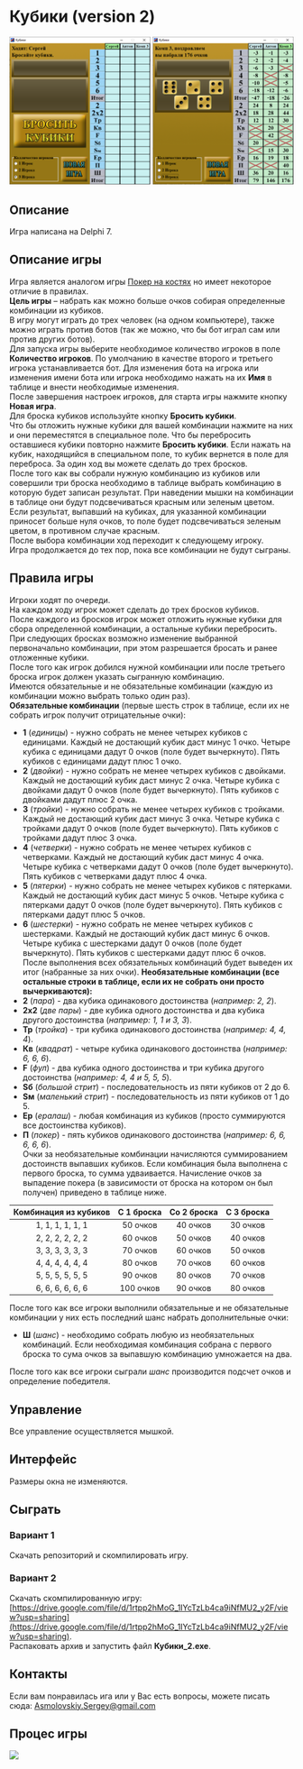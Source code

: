 # Кубики (version 2)

![](https://raw.githubusercontent.com/AsmolovskiyS/Kubiki-version-2-/master/Screenshot/Scrn_01.png)

## Описание
Игра написана на Delphi 7.  

## Описание игры
Игра является аналогом игры [Покер на костях](https://ru.wikipedia.org/wiki/%D0%9F%D0%BE%D0%BA%D0%B5%D1%80_%D0%BD%D0%B0_%D0%BA%D0%BE%D1%81%D1%82%D1%8F%D1%85) но имеет некоторое отличие в правилах.  
**Цель игры** – набрать как можно больше очков собирая определенные комбинации из кубиков.  
В игру могут играть до трех человек (на одном компьютере), также можно играть против ботов (так же можно, что бы бот играл сам или против других ботов).  
Для запуска игры выберите необходимое количество игроков в поле **Количество игроков**. По умолчанию в качестве второго и третьего игрока устанавливается бот. Для изменения бота на игрока или изменения имени бота или игрока необходимо нажать на их **Имя** в таблице и внести необходимые изменения.  
После завершения настроек игроков, для старта игры нажмите кнопку **Новая игра**.  
Для броска кубиков используйте кнопку **Бросить кубики**.  
Что бы отложить нужные кубики для вашей комбинации нажмите на них и они переместятся в специальное поле. Что бы перебросить оставшиеся кубики повторно нажмите **Бросить кубики**. Если нажать на кубик, находящийся в специальном поле, то кубик вернется в поле для переброса.
За один ход вы можете сделать до трех бросков.  
После того как вы собрали нужную комбинацию из кубиков или совершили три броска необходимо в таблице выбрать комбинацию в которую будет записан результат. При наведении мышки на комбинации в таблице они будут подсвечиваться красным или зеленым цветом. Если результат, выпавший на кубиках, для указанной комбинации приносет больше нуля очков, то поле будет подсвечиваться зеленым цветом, в противном случае красным.  
После выбора комбинации ход переходит к следующему игроку.  
Игра продолжается до тех пор, пока все комбинации не будут сыграны.   

## Правила игры
Игроки ходят по очереди.  
На каждом ходу игрок может сделать до трех бросков кубиков.  
После каждого из бросков игрок может отложить нужные кубики для сбора определенной комбинации, а остальные кубики перебросить. При следующих бросках возможно изменение выбранной первоначально комбинации, при этом разрешается бросать и ранее отложенные кубики.  
После того как игрок добился нужной комбинации или после третьего броска игрок должен указать сыгранную комбинацию.  
Имеются обязательные и не обязательные комбинации (каждую из комбинации можно выбрать только один раз).  
**Обязательные комбинации** (первые шесть строк в таблице, если их не собрать игрок получит отрицательные очки):
+ **1** (*единицы*) - нужно собрать не менее четырех кубиков с единицами. Каждый не достающий кубик даст минус 1 очко. Четыре кубика с единицами дадут 0 очков (поле будет вычеркнуто). Пять кубиков с единицами дадут плюс 1 очко.
+ **2** (*двойки*) - нужно собрать не менее четырех кубиков с двойками. Каждый не достающий кубик даст минус 2 очка. Четыре кубика с двойками дадут 0 очков (поле будет вычеркнуто). Пять кубиков с двойками дадут плюс 2 очка.
+ **3** (*тройки*) - нужно собрать не менее четырех кубиков с тройками. Каждый не достающий кубик даст минус 3 очка. Четыре кубика с тройками дадут 0 очков (поле будет вычеркнуто). Пять кубиков с тройками дадут плюс 3 очка.
+ **4** (*четверки*) - нужно собрать не менее четырех кубиков с четверками. Каждый не достающий кубик даст минус 4 очка. Четыре кубика с четверками дадут 0 очков (поле будет вычеркнуто). Пять кубиков с четверками дадут плюс 4 очка.
+ **5** (*пятерки*) - нужно собрать не менее четырех кубиков с пятерками. Каждый не достающий кубик даст минус 5 очков. Четыре кубика с пятерками дадут 0 очков (поле будет вычеркнуто). Пять кубиков с пятерками дадут плюс 5 очков.
+ **6** (*шестерки*) - нужно собрать не менее четырех кубиков с шестерками. Каждый не достающий кубик даст минус 6 очков. Четыре кубика с шестерками дадут 0 очков (поле будет вычеркнуто). Пять кубиков с шестерками дадут плюс 6 очков.  
После выполнения всех обязательных комбинаций будет выведен их итог (набранные за них очки). 
**Необязательные комбинации (все остальные строки в таблице, если их не собрать они просто вычеркиваются):**
+ **2** (*пара*) - два кубика одинакового достоинства (*например: 2, 2*).
+ **2х2** (*две пары*) - две кубика одного достоинства и два кубика другого достоинства (*например: 1, 1 и 3, 3*).
+ **Тр** (*тройка*) - три кубика одинакового достоинства (*например: 4, 4, 4*).
+ **Кв** (*квадрат*) - четыре кубика одинакового достоинства (*например: 6, 6, 6*).
+ **F** (*фул*) - два кубика одного достоинства и три кубика другого достоинства (*например: 4, 4 и 5, 5, 5*).
+ **Sб** (*большой стрит*) - последовательность из пяти кубиков от 2 до 6.
+ **Sм** (*маленький стрит*) - последовательность из пяти кубиков от 1 до 5.
+ **Ер** (*ералаш*) - любая комбинация из кубиков (просто суммируются все достоинства кубиков).
+ **П** (*покер*) - пять кубиков одинакового достоинства (*например: 6, 6, 6, 6, 6*).  
Очки за необязательные комбинации начисляются суммированием достоинств выпавших кубиков. Если комбинация была выполнена с первого броска, то сумма удваивается.
Начисление очков за выпадение покера (в зависимости от броска на котором он был получен) приведено в таблице ниже.  

 Комбинация из кубиков  | С 1 броска  | Со 2 броска | С 3 броска
:----------------------:|:-----------:|:-----------:|:----------:
1, 1, 1, 1, 1, 1        | 50 очков    | 40 очков    | 30 очков
2, 2, 2, 2, 2, 2        | 60 очков    | 50 очков    | 40 очков
3, 3, 3, 3, 3, 3        | 70 очков    | 60 очков    | 50 очков
4, 4, 4, 4, 4, 4        | 80 очков    | 70 очков    | 60 очков
5, 5, 5, 5, 5, 5        | 90 очков    | 80 очков    | 70 очков
6, 6, 6, 6, 6, 6        | 100 очков   | 90 очков    | 80 очков

После того как все игроки выполнили обязательные и не обязательные комбинации у них есть последний шанс набрать дополнительные очки:
+ **Ш** (*шанс*) - необходимо собрать любую из необязательных комбинаций. Если необходимая комбинация собрана с первого броска то сума очков за выпавшую комбинацию умножается на два.  

После того как все игроки сыграли *шанс* производится подсчет очков и определение победителя.

## Управление
Все управление осуществляется мышкой.

## Интерфейс
Размеры окна не изменяются.

## Сыграть
### Вариант 1
Скачать репозиторий и скомпилировать игру.
### Вариант 2
Скачать скомпилированную игру: [https://drive.google.com/file/d/1rtpp2hMoG_1IYcTzLb4ca9iNfMU2_y2F/view?usp=sharing](https://drive.google.com/file/d/1rtpp2hMoG_1IYcTzLb4ca9iNfMU2_y2F/view?usp=sharing).  
Распаковать архив и запустить файл **Кубики_2.exe**.

## Контакты
Если вам понравилась ига или у Вас есть вопросы, можете писать сюда: Asmolovskiy.Sergey@gmail.com

## Процес игры
![](https://raw.githubusercontent.com/AsmolovskiyS/Kubiki-version-2-/master/Screenshot/Gameplay.gif)